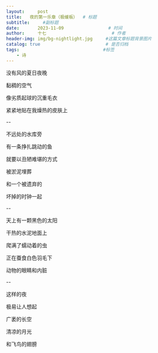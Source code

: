```yaml
---
layout:     post                       
title:   夜的第一乐章（极缓板）  # 标题
subtitle:     #副标题
date:       2023-11-09                 # 时间
author:     十七                         # 作者
header-img: img/bg-nightlight.jpg     #这篇文章标题背景图片
catalog: true                         # 是否归档
tags:                                #标签
    - 诗
---
```

没有风的夏日夜晚

黏稠的空气

像劣质起球的沉重毛衣

紧紧地贴在我燥热的皮肤上

--

不远处的水库旁

有一条挣扎跳动的鱼

就要以丑陋难堪的方式

被淤泥埋葬

和一个被遗弃的

坏掉的时钟一起

--

天上有一颗黑色的太阳

干热的水泥地面上

爬满了蠕动着的虫

正在蚕食白色羽毛下

动物的眼睛和内脏

--

这样的夜

极易让人想起

广袤的长空

清凉的月光

和飞鸟的翅膀
